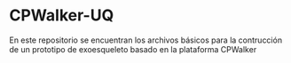# CPWalker-UQ
En este repositorio se encuentran los archivos básicos para la contrucción de un prototipo de exoesqueleto basado en la plataforma CPWalker
